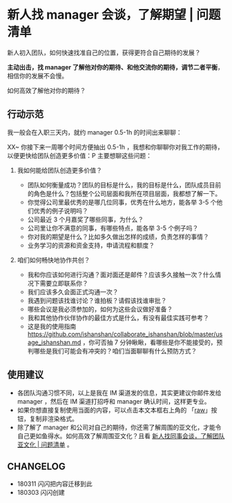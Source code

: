 # 新人找 manager 会谈，了解期望 | 问题清单


新人初入团队，如何快速找准自己的位置，获得更符合自己期待的发展？

**主动出击，找 manager 了解他对你的期待、和他交流你的期待，调节二者平衡**，相信你的发展不会慢。

如何高效了解他对你的期待？

## 行动示范

我一般会在入职三天内，就约 manager 0.5-1h 的时间出来聊聊：

XX~ 你接下来一周哪个时间方便抽出 0.5-1h ，我想和你聊聊你对我工作的期待，以便更快给团队创造更多价值：P 主要想聊这些问题：

1. 我如何能给团队创造更多价值？
	- 团队如何衡量成功？团队的目标是什么，我的目标是什么，团队成员目前的角色是什么？包括整个公司层面和我所在项目层面，我都想了解一下。
	- 你觉得公司里最优秀的是哪几位同事，优秀在什么地方，能各举 3-5 个他们优秀的例子说明吗？
	- 公司最近 3 个月嘉奖了哪些同事，为什么？
	- 公司里让你不满意的同事，有哪些特点，能各举 3-5 个例子吗？
	- 你对我的期望是什么？比如多久做出怎样的成绩，负责怎样的事情？
	- 业务学习的资源和资金支持，申请流程和额度？

2. 咱们如何畅快地协作共创？
	- 我和你应该如何进行沟通？面对面还是邮件？应该多久接触一次？什么情况下需要立即联系你？
	- 我们应该多久会面正式沟通一次？
	- 我遇到问题该找谁讨论？谁拍板？请假该找谁审批？
	- 哪些会议是我必须参加的，如何为这些会议做好准备？
	- 我和其他协作伙伴协作的最佳方式是什么，有没有最佳实践可参考？
	- 这是我的使用指南 https://github.com/ishanshan/collaborate_ishanshan/blob/master/usage_ishanshan.md ，你可否抽 7 分钟瞅瞅，看哪些是你不能接受的，预判哪些是我们可能会有冲突的？咱们当面聊聊有什么预防方式？


## 使用建议

- 各团队沟通习惯不同，以上是我在 IM 渠道发的信息，其实更建议你邮件发给 manager ，然后在 IM 渠道打招呼和 manager 确认时间，这样更专业。
- 如果你想直接复制使用当面的内容，可以点击本文本框右上角的 「[raw](https://raw.githubusercontent.com/ishanshan/CollaborationGuide4Shaper/master/CONTENT/InfoQFreshman2Manager.md)」按钮，复制非渲染格式。
- 除了解了 manager 和公司对自己的期待，你还需了解周围的亚文化，才能令自己更如鱼得水。如何高效了解周围亚文化？且看 [新人找同事会谈，了解团队亚文化 | 问题清单](InfoQFreshman2Partner.md) 。


## CHANGELOG 

- 180311 闪闪把内容迁移到此
- 180303 闪闪创建

